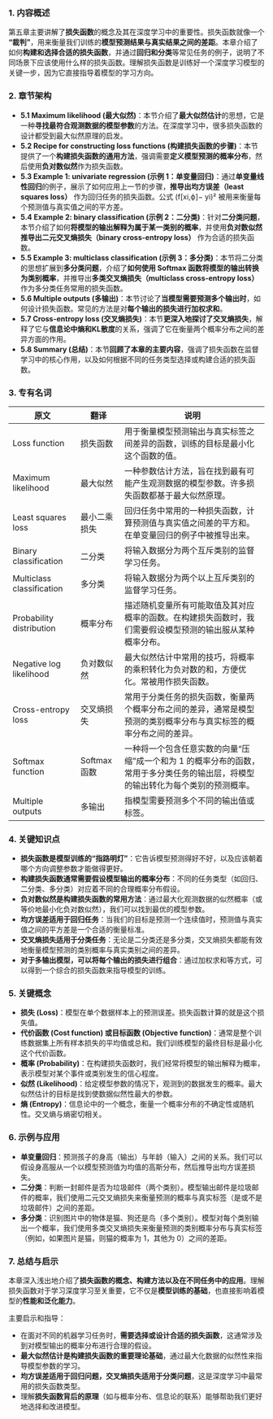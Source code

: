 ### 1. **内容概述**
第五章主要讲解了**损失函数**的概念及其在深度学习中的重要性。损失函数就像一个 **“裁判”**，用来衡量我们训练的**模型预测结果与真实结果之间的差距**。本章介绍了如何**构建和选择合适的损失函数**，并通过**回归和分类**等常见任务的例子，说明了不同场景下应该使用什么样的损失函数。理解损失函数是训练好一个深度学习模型的关键一步，因为它直接指导着模型的学习方向。

### 2. **章节架构**
- **5.1 Maximum likelihood (最大似然)**：本节介绍了**最大似然估计**的思想，它是一种**寻找最符合观测数据的模型参数**的方法。在深度学习中，很多损失函数的设计都受到最大似然原理的启发。
- **5.2 Recipe for constructing loss functions (构建损失函数的步骤)**：本节提供了一个**构建损失函数的通用方法**，强调需要**定义模型预测的概率分布**，然后使用**负对数似然**作为损失函数。
- **5.3 Example 1: univariate regression (示例 1：单变量回归)**：通过**单变量线性回归**的例子，展示了如何应用上一节的步骤，**推导出均方误差（least squares loss）** 作为回归任务的损失函数。公式 (f[xi,ϕ]− yi)² 被用来衡量每个预测值与真实值之间的平方差。
- **5.4 Example 2: binary classification (示例 2：二分类)**：针对**二分类问题**，本节介绍了如何**将模型的输出解释为属于某一类别的概率**，并使用**负对数似然推导出二元交叉熵损失（binary cross-entropy loss）** 作为合适的损失函数。
- **5.5 Example 3: multiclass classification (示例 3：多分类)**：本节将二分类的思想扩展到**多分类问题**，介绍了**如何使用 Softmax 函数将模型的输出转换为类别概率**，并推导出**多类交叉熵损失（multiclass cross-entropy loss）** 作为多分类任务常用的损失函数。
- **5.6 Multiple outputs (多输出)**：本节讨论了**当模型需要预测多个输出时**，如何设计损失函数。常见的方法是对**每个输出的损失进行加权求和**。
- **5.7 Cross-entropy loss (交叉熵损失)**：本节**更深入地探讨了交叉熵损失**，解释了它与**信息论中熵和KL散度**的关系，强调了它在衡量两个概率分布之间的差异方面的作用。
- **5.8 Summary (总结)**：本节**回顾了本章的主要内容**，强调了损失函数在监督学习中的核心作用，以及如何根据不同的任务类型选择或构建合适的损失函数。

### 3. **专有名词**

|原文|翻译|说明|
|---|---|---|
|Loss function|损失函数|用于衡量模型预测输出与真实标签之间差异的函数，训练的目标是最小化这个函数的值。|
|Maximum likelihood|最大似然|一种参数估计方法，旨在找到最有可能产生观测数据的模型参数。许多损失函数都基于最大似然原理。|
|Least squares loss|最小二乘损失|回归任务中常用的一种损失函数，计算预测值与真实值之间差的平方和。在单变量回归的例子中被推导出来。|
|Binary classification|二分类|将输入数据分为两个互斥类别的监督学习任务。|
|Multiclass classification|多分类|将输入数据分为两个以上互斥类别的监督学习任务。|
|Probability distribution|概率分布|描述随机变量所有可能取值及其对应概率的函数。在构建损失函数时，我们需要假设模型预测的输出服从某种概率分布。|
|Negative log likelihood|负对数似然|最大似然估计中常用的技巧，将概率的乘积转化为负对数的和，方便优化。常被用作损失函数。|
|Cross-entropy loss|交叉熵损失|常用于分类任务的损失函数，衡量两个概率分布之间的差异，通常是模型预测的类别概率分布与真实标签的概率分布之间的差异。|
|Softmax function|Softmax 函数|一种将一个包含任意实数的向量“压缩”成一个和为 1 的概率分布的函数，常用于多分类任务的输出层，将模型的输出转化为每个类别的预测概率。|
|Multiple outputs|多输出|指模型需要预测多个不同的输出值或标签。|

### 4. **关键知识点**
- **损失函数是模型训练的“指路明灯”**：它告诉模型预测得好不好，以及应该朝着哪个方向调整参数才能做得更好。
- **构建损失函数通常需要假设模型输出的概率分布**：不同的任务类型（如回归、二分类、多分类）对应着不同的合理概率分布假设。
- **负对数似然是构建损失函数的常用方法**：通过最大化观测数据的似然概率（或等价地最小化负对数似然），我们可以找到最优的模型参数。
- **均方误差适用于回归任务**：当我们的目标是预测一个连续值时，预测值与真实值之间的平方差是一个合适的衡量标准。
- **交叉熵损失适用于分类任务**：无论是二分类还是多分类，交叉熵损失都能有效地衡量模型预测的类别概率与真实类别之间的差异。
- **对于多输出模型，可以将每个输出的损失进行组合**：通过加权求和等方式，可以得到一个综合的损失函数来指导模型的训练。

### 5. **关键概念**
- **损失 (Loss)**：模型在单个数据样本上的预测误差。损失函数计算的就是这个损失值。
- **代价函数 (Cost function) 或目标函数 (Objective function)**：通常是整个训练数据集上所有样本损失的平均值或总和。我们训练模型的最终目标是最小化这个代价函数。
- **概率 (Probability)**：在构建损失函数时，我们经常将模型的输出解释为概率，表示模型对某个事件或类别发生的信心程度。
- **似然 (Likelihood)**：给定模型参数的情况下，观测到的数据发生的概率。最大似然估计的目标是找到使数据似然性最大的参数。
- **熵 (Entropy)**：信息论中的一个概念，衡量一个概率分布的不确定性或随机性。交叉熵与熵密切相关。

### 6. **示例与应用**

- **单变量回归**：预测孩子的身高（输出）与年龄（输入）之间的关系。我们可以假设身高服从一个以模型预测值为均值的高斯分布，然后推导出均方误差损失。
- **二分类**：判断一封邮件是否为垃圾邮件（两个类别）。模型输出邮件是垃圾邮件的概率，我们使用二元交叉熵损失来衡量预测的概率与真实标签（是或不是垃圾邮件）之间的差距。
- **多分类**：识别图片中的物体是猫、狗还是鸟（多个类别）。模型对每个类别输出一个概率，我们使用多类交叉熵损失来衡量预测的类别概率分布与真实标签（例如，如果图片是猫，则猫的概率为 1，其他为 0）之间的差距。

### 7. **总结与启示**
本章深入浅出地介绍了**损失函数的概念、构建方法以及在不同任务中的应用**。理解损失函数对于学习深度学习至关重要，它不仅是**模型训练的基础**，也直接影响着模型的**性能和泛化能力**。

主要启示和指导：
- 在面对不同的机器学习任务时，**需要选择或设计合适的损失函数**，这通常涉及到对模型输出的概率分布进行合理的假设。
- **最大似然估计是构建损失函数的重要理论基础**，通过最大化数据的似然性来指导模型参数的学习。
- **均方误差适用于回归问题，交叉熵损失适用于分类问题**，这是深度学习中最常用的损失函数类型。
- 理解**损失函数背后的原理**（如与概率分布、信息论的联系）能够帮助我们更好地选择和改进模型。

